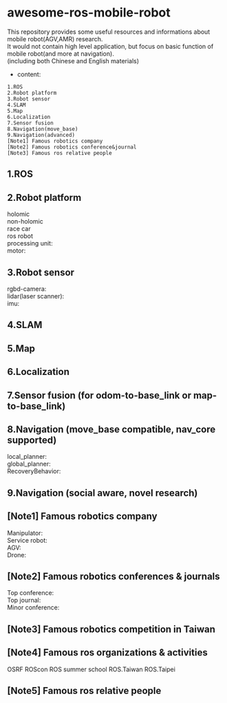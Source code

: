 # awesome-ros-mobile-robot
This repository provides some useful resources and informations about mobile robot(AGV,AMR) research.  
It would not contain high level application, but focus on basic function of mobile robot(and more at navigation).  
(including both Chinese and English materials)
* content:  
```
1.ROS
2.Robot platform
3.Robot sensor
4.SLAM
5.Map
6.Localization
7.Sensor fusion
8.Navigation(move_base)
9.Navigation(advanced)
[Note1] Famous robotics company
[Note2] Famous robotics conference&journal
[Note3] Famous ros relative people
```

## 1.ROS

## 2.Robot platform
holomic  
non-holomic  
race car  
ros robot  
processing unit:  
motor:  

## 3.Robot sensor
rgbd-camera:  
lidar(laser scanner):  
imu:  

## 4.SLAM

## 5.Map

## 6.Localization

## 7.Sensor fusion (for odom-to-base_link or map-to-base_link)

## 8.Navigation (move_base compatible, nav_core supported)
local_planner:  
global_planner:  
RecoveryBehavior:  

## 9.Navigation (social aware, novel research)


## [Note1] Famous robotics company
Manipulator:  
Service robot:  
AGV:  
Drone:  

## [Note2] Famous robotics conferences & journals
Top conference:  
Top journal:  
Minor conference:  

## [Note3] Famous robotics competition in Taiwan


## [Note4] Famous ros organizations & activities
OSRF
ROScon
ROS summer school
ROS.Taiwan
ROS.Taipei

## [Note5] Famous ros relative people
